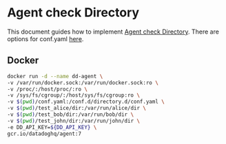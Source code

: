 # Agent check Directory

This document guides how to implement [Agent check Directory](https://docs.datadoghq.com/integrations/directory/).
There are options for conf.yaml [here](https://github.com/DataDog/integrations-core/blob/master/directory/datadog_checks/directory/data/conf.yaml.example).

## Docker

```bash
docker run -d --name dd-agent \
-v /var/run/docker.sock:/var/run/docker.sock:ro \
-v /proc/:/host/proc/:ro \
-v /sys/fs/cgroup/:/host/sys/fs/cgroup:ro \
-v $(pwd)/conf.yaml:/conf.d/directory.d/conf.yaml \
-v $(pwd)/test_alice/dir:/var/run/alice/dir \
-v $(pwd)/test_bob/dir:/var/run/bob/dir \
-v $(pwd)/test_john/dir:/var/run/john/dir \
-e DD_API_KEY=${DD_API_KEY} \
gcr.io/datadoghq/agent:7
```
